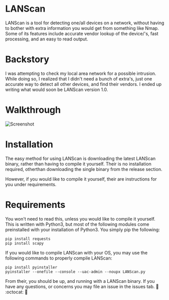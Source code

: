 # LANScan

LANScan is a tool for detecting one/all devices on a network, without having to bother with extra information you would get from something like Nmap. Some of its features include accurate vendor lookup of the device/'s, fast processing, and an easy to read output.

# Backstory

I was attempting to check my local area network for a possible intrusion. While doing so, I realized that I didn't need a bunch of extra's, just one accurate way to detect all other devices, and find their vendors. I ended up writing what would soon be LANScan version 1.0.

# Walkthrough

![Screenshot](screenshot.png)

# Installation

The easy method for using LANScan is downloading the latest LANScan binary, rather than having to compile it yourself.
Their is no installation required, otherthan downloading the single binary from the release section.

However, if you would like to compile it yourself, their are instructions for you under requirements.

# Requirements

You won't need to read this, unless you would like to compile it yourself. This is written with Python3, but most of the following modules come preinstalled with your installation of Python3. You simply pip the following:
```
pip install requests
pip install scapy
```
If you would like to compile LANScan with your OS, you may use the following commands to properly compile LANScan:
```
pip install pyinstaller
pyinstaller --onefile --console --uac-admin --noupx LANScan.py
```
From their, you should be up, and running with a LANScan binary. If you have any questions, or concerns you may file an issue in the issues tab. :metal: :octocat: :metal:

